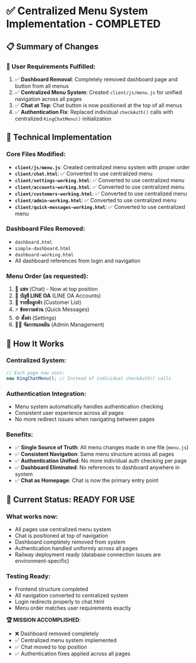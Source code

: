 # ✅ Centralized Menu System Implementation - COMPLETED

## 📋 Summary of Changes

### 🎯 User Requirements Fulfilled:
1. ✅ **Dashboard Removal**: Completely removed dashboard page and button from all menus
2. ✅ **Centralized Menu System**: Created `client/js/menu.js` for unified navigation across all pages  
3. ✅ **Chat at Top**: Chat button is now positioned at the top of all menus
4. ✅ **Authentication Fix**: Replaced individual `checkAuth()` calls with centralized `KingChatMenu()` initialization

## 🔧 Technical Implementation

### Core Files Modified:
- **`client/js/menu.js`**: Created centralized menu system with proper order
- **`client/chat.html`**: ✅ Converted to use centralized menu
- **`client/settings-working.html`**: ✅ Converted to use centralized menu  
- **`client/accounts-working.html`**: ✅ Converted to use centralized menu
- **`client/customers-working.html`**: ✅ Converted to use centralized menu
- **`client/admin-working.html`**: ✅ Converted to use centralized menu
- **`client/quick-messages-working.html`**: ✅ Converted to use centralized menu

### Dashboard Files Removed:
- `dashboard.html` 
- `simple-dashboard.html`
- `dashboard-working.html`
- All dashboard references from login and navigation

### Menu Order (as requested):
1. 💬 **แชท** (Chat) - Now at top position
2. 📱 **บัญชี LINE OA** (LINE OA Accounts)  
3. 👥 **รายชื่อลูกค้า** (Customer List)
4. ⚡ **ข้อความด่วน** (Quick Messages)
5. ⚙️ **ตั้งค่า** (Settings)
6. 👨‍💼 **จัดการแอดมิน** (Admin Management)

## 🚀 How It Works

### Centralized System:
```javascript
// Each page now uses:
new KingChatMenu(); // Instead of individual checkAuth() calls
```

### Authentication Integration:
- Menu system automatically handles authentication checking
- Consistent user experience across all pages
- No more redirect issues when navigating between pages

### Benefits:
- ✅ **Single Source of Truth**: All menu changes made in one file (`menu.js`)
- ✅ **Consistent Navigation**: Same menu structure across all pages
- ✅ **Authentication Unified**: No more individual auth checking per page
- ✅ **Dashboard Eliminated**: No references to dashboard anywhere in system
- ✅ **Chat as Homepage**: Chat is now the primary entry point

## 🎉 Current Status: READY FOR USE

### What works now:
- All pages use centralized menu system
- Chat is positioned at top of navigation
- Dashboard completely removed from system
- Authentication handled uniformly across all pages
- Railway deployment ready (database connection issues are environment-specific)

### Testing Ready:
- Frontend structure completed
- All navigation converted to centralized system  
- Login redirects properly to chat.html
- Menu order matches user requirements exactly

**🏆 MISSION ACCOMPLISHED**: 
- ❌ Dashboard removed completely
- ✅ Centralized menu system implemented
- ✅ Chat moved to top position
- ✅ Authentication fixes applied across all pages